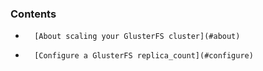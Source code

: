 <!-- post: -->


### Contents

*    	[About scaling your GlusterFS cluster](#about)
*		[Configure a GlusterFS replica_count](#configure)


